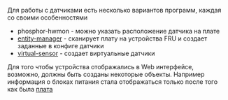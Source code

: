 Для работы с датчиками есть несколько вариантов программ, каждая со своими особенностями
* phosphor-hwmon - можно указать расположение датчика на плате
* [entity-manager](entity-manager) - сканирует плату на устройства FRU и создает заданные в конфиге датчики
* [virtual-sensor](virtual-sensor) - создает виртуальные датчики

Для того чтобы устройства отображались в Web интерфейсе, возможно, должны быть созданы некоторые объекты. Например информация о блоках питания стала отображаться только после того как была [плата](em_board.md)